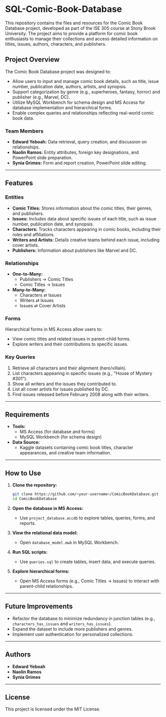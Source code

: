 # SQL-Comic-Book-Database


This repository contains the files and resources for the Comic Book Database project, developed as part of the ISE 305 course at Stony Brook University. The project aims to provide a platform for comic book enthusiasts to manage their collections and access detailed information on titles, issues, authors, characters, and publishers.

## Project Overview

The Comic Book Database project was designed to:
- Allow users to input and manage comic book details, such as title, issue number, publication date, authors, artists, and synopsis.
- Support categorization by genre (e.g., superheroes, fantasy, horror) and publisher (e.g., Marvel, DC).
- Utilize MySQL Workbench for schema design and MS Access for database implementation and hierarchical forms.
- Enable complex queries and relationships reflecting real-world comic book data.

### Team Members
- **Edward Yeboah:** Data retrieval, query creation, and discussion on relationships.
- **Naolin Ramos:** Entity attributes, foreign key designations, and PowerPoint slide preparation.
- **Synia Grimes:** Form and report creation, PowerPoint slide editing.

---

## Features

### **Entities**
- **Comic Titles:** Stores information about the comic titles, their genres, and publishers.
- **Issues:** Includes data about specific issues of each title, such as issue number, publication date, and synopsis.
- **Characters:** Tracks characters appearing in comic books, including their roles and affiliations.
- **Writers and Artists:** Details creative teams behind each issue, including cover artists.
- **Publishers:** Information about publishers like Marvel and DC.

### **Relationships**
- **One-to-Many:**
  - Publishers → Comic Titles
  - Comic Titles → Issues
- **Many-to-Many:**
  - Characters ⇄ Issues
  - Writers ⇄ Issues
  - Issues ⇄ Cover Artists

### **Forms**
Hierarchical forms in MS Access allow users to:
- View comic titles and related issues in parent-child forms.
- Explore writers and their contributions to specific issues.

### **Key Queries**
1. Retrieve all characters and their alignment (hero/villain).
2. List characters appearing in specific issues (e.g., "House of Mystery #301").
3. Show all writers and the issues they contributed to.
4. List all cover artists for issues published by DC.
5. Find issues released before February 2008 along with their writers.

---

## Requirements

- **Tools:**
  - MS Access (for database and forms)
  - MySQL Workbench (for schema design)
- **Data Source:**
  - Kaggle datasets containing comic book titles, character appearances, and creative team information.

---

## How to Use

1. **Clone the repository:**
   ```bash
   git clone https://github.com/<your-username>/ComicBookDatabase.git
   cd ComicBookDatabase
   ```

2. **Open the database in MS Access:**
   - Use `project_database.accdb` to explore tables, queries, forms, and reports.

3. **View the relational data model:**
   - Open `database_model.mwb` in MySQL Workbench.

4. **Run SQL scripts:**
   - Use `queries.sql` to create tables, insert data, and execute queries.

5. **Explore hierarchical forms:**
   - Open MS Access forms (e.g., Comic Titles → Issues) to interact with parent-child relationships.

---

## Future Improvements

- Refactor the database to minimize redundancy in junction tables (e.g., `characters_has_issues` and `writers_has_issues`).
- Expand the dataset to include more publishers and genres.
- Implement user authentication for personalized collections.

---

## Authors
- **Edward Yeboah**
- **Naolin Ramos**
- **Synia Grimes**

---

## License
This project is licensed under the MIT License.

